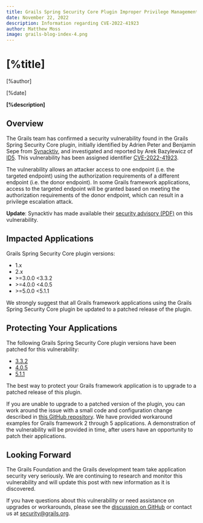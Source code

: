 ```yaml
---
title: Grails Spring Security Core Plugin Improper Privilege Management Vulnerability
date: November 22, 2022
description: Information regarding CVE-2022-41923
author: Matthew Moss
image: grails-blog-index-4.png
---
```


# [%title]

[%author]

[%date]

**[%description]**


## Overview

The Grails team has confirmed a security vulnerability found in the Grails Spring Security Core plugin, initially identified by Adrien Peter and Benjamin Sepe from [Synacktiv](https://www.synacktiv.com/), and investigated and reported by Arek Bazylewicz of [ID5](https://id5.io). This vulnerability has been assigned identifier [CVE-2022-41923](https://cve.mitre.org/cgi-bin/cvename.cgi?name=CVE-2022-41923).

The vulnerability allows an attacker access to one endpoint (i.e. the targeted endpoint) using the authorization requirements of a different endpoint (i.e. the donor endpoint). In some Grails framework applications, access to the targeted endpoint will be granted based on meeting the authorization requirements of the donor endpoint, which can result in a privilege escalation attack.

**Update**: Synacktiv has made available their [security advisory (PDF)](https://www.synacktiv.com/sites/default/files/2023-03/Synacktiv-Grails-Spring-Security-CVE-2022-41923.pdf) on this vulnerability.

## Impacted Applications

Grails Spring Security Core plugin versions:
  * 1.x
  * 2.x
  * &gt;=3.0.0 &lt;3.3.2
  * &gt;=4.0.0 &lt;4.0.5
  * &gt;=5.0.0 &lt;5.1.1

We strongly suggest that all Grails framework applications using the Grails Spring Security Core plugin be updated to a patched release of the plugin.

## Protecting Your Applications

The following Grails Spring Security Core plugin versions have been patched for this vulnerability:
  * [3.3.2](https://github.com/apache/grails-spring-securityreleases/tag/v3.3.2)
  * [4.0.5](https://github.com/apache/grails-spring-securityreleases/tag/v4.0.5)
  * [5.1.1](https://github.com/apache/grails-spring-securityreleases/tag/v5.1.1)

The best way to protect your Grails framework application is to upgrade to a patched release of this plugin.

If you are unable to upgrade to a patched version of the plugin, you can work around the issue with a small code and configuration change described in [this GitHub repository](https://github.com/grails/GSSC-CVE-2022-41923).  We have provided workaround examples for Grails framework 2 through 5 applications. A demonstration of the vulnerability will be provided in time, after users have an opportunity to patch their applications.

## Looking Forward

The Grails Foundation and the Grails development team take application security very seriously. We are continuing to research and monitor this vulnerability and will update this post with new information as it is discovered.

If you have questions about this vulnerability or need assistance on upgrades or workarounds, please see the [discussion on GitHub](https://github.com/apache/grails-spring-securityissues/844) or contact us at [security@grails.org](mailto:security@grails.org).
